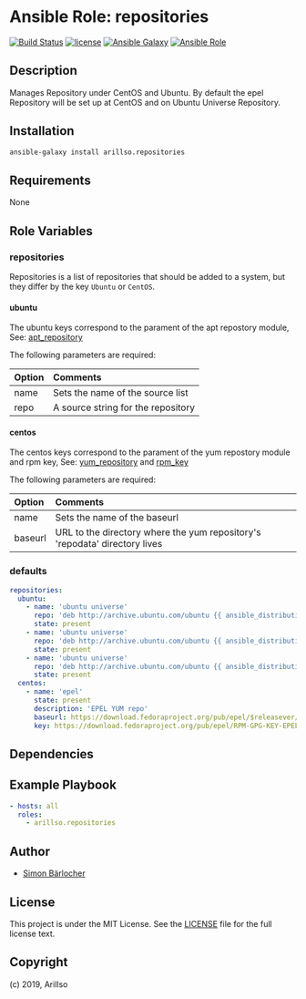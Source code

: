 # Ansible Role: repositories

[![Build Status](https://img.shields.io/travis/arillso/ansible.repositories.svg?branch=master&style=popout-square)](https://travis-ci.org/arillso/ansible.repositories) [![license](https://img.shields.io/github/license/mashape/apistatus.svg?style=popout-square)](https://sbaerlo.ch/licence) [![Ansible Galaxy](https://img.shields.io/badge/ansible--galaxy-repositories-blue.svg?style=popout-square)](https://galaxy.ansible.com/arillso/repositories) [![Ansible Role](https://img.shields.io/ansible/role/d/43266.svg?style=popout-square)](https://galaxy.ansible.com/arillso/repositories)

## Description

Manages Repository under CentOS and Ubuntu. By default the epel Repository will be set up at CentOS and on Ubuntu Universe Repository.

## Installation

```bash
ansible-galaxy install arillso.repositories
```

## Requirements

None

## Role Variables

### repositories

Repositories is a list of repositories that should be added to a system, but they differ by the key `Ubuntu` or `CentOS`.

#### ubuntu

The ubuntu keys correspond to the parament of the apt repostory module, See: [apt_repository](https://docs.ansible.com/ansible/latest/modules/apt_repository_module.html)

The following parameters are required:

| Option | Comments                           |
| :----- | :--------------------------------- |
| name   | Sets the name of the source list   |
| repo   | A source string for the repository |

#### centos

The centos keys correspond to the parament of the yum repostory module and rpm key, See: [yum_repository](https://docs.ansible.com/ansible/latest/modules/yum_repository_module.html) and [rpm_key](https://docs.ansible.com/ansible/latest/modules/rpm_key_module.html)

The following parameters are required:

| Option  | Comments                                                                   |
| :------ | :------------------------------------------------------------------------- |
| name    | Sets the name of the baseurl                                               |
| baseurl | URL to the directory where the yum repository's 'repodata' directory lives |

### defaults

```yml
repositories:
  ubuntu:
    - name: 'ubuntu universe'
      repo: 'deb http://archive.ubuntu.com/ubuntu {{ ansible_distribution_release | lower }} universe'
      state: present
    - name: 'ubuntu universe'
      repo: 'deb http://archive.ubuntu.com/ubuntu {{ ansible_distribution_release | lower }}-security universe'
      state: present
    - name: 'ubuntu universe'
      repo: 'deb http://archive.ubuntu.com/ubuntu {{ ansible_distribution_release | lower }}-updates universe'
      state: present
  centos:
    - name: 'epel'
      state: present
      description: 'EPEL YUM repo'
      baseurl: https://download.fedoraproject.org/pub/epel/$releasever/$basearch/
      key: https://download.fedoraproject.org/pub/epel/RPM-GPG-KEY-EPEL-7
```

## Dependencies

## Example Playbook

```yml
- hosts: all
  roles:
    - arillso.repositories
```

## Author

- [Simon Bärlocher](https://sbaerlocher.ch)

## License

This project is under the MIT License. See the [LICENSE](https://sbaerlo.ch/licence) file for the full license text.

## Copyright

(c) 2019, Arillso
